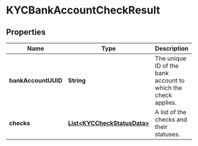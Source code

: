 

# KYCBankAccountCheckResult


## Properties

| Name | Type | Description | Notes |
|------------ | ------------- | ------------- | -------------|
|**bankAccountUUID** | **String** | The unique ID of the bank account to which the check applies. |  [optional] |
|**checks** | [**List&lt;KYCCheckStatusData&gt;**](KYCCheckStatusData.md) | A list of the checks and their statuses. |  [optional] |



